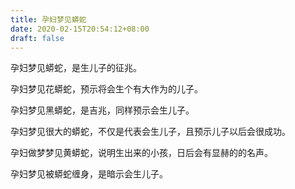 ```yaml
---
title: 孕妇梦见蟒蛇
date: 2020-02-15T20:54:12+08:00
draft: false
---
```


孕妇梦见蟒蛇，是生儿子的征兆。<br>

孕妇梦见花蟒蛇，预示将会生个有大作为的儿子。<br>

孕妇梦见黑蟒蛇，是吉兆，同样预示会生儿子。<br>

孕妇梦见很大的蟒蛇，不仅是代表会生儿子，且预示儿子以后会很成功。<br>

孕妇做梦梦见黄蟒蛇，说明生出来的小孩，日后会有显赫的的名声。<br>

孕妇梦见被蟒蛇缠身，是暗示会生儿子。<br>
